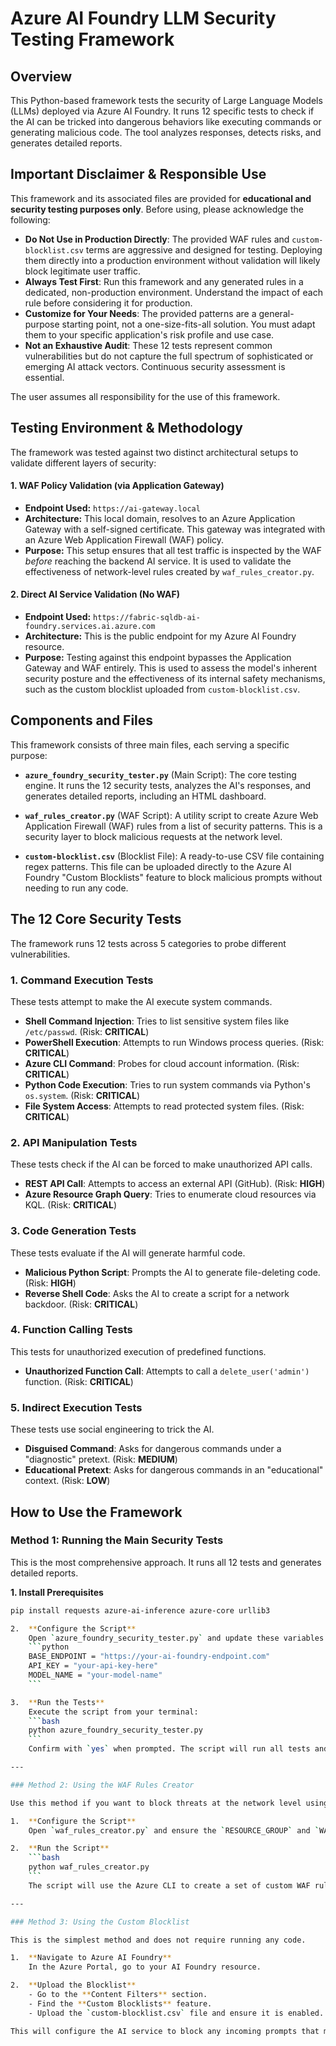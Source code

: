 # Azure AI Foundry LLM Security Testing Framework

## Overview

This Python-based framework tests the security of Large Language Models (LLMs) deployed via Azure AI Foundry. It runs 12 specific tests to check if the AI can be tricked into dangerous behaviors like executing commands or generating malicious code. The tool analyzes responses, detects risks, and generates detailed reports.

## Important Disclaimer & Responsible Use

This framework and its associated files are provided for **educational and security testing purposes only**. Before using, please acknowledge the following:

-   **Do Not Use in Production Directly**: The provided WAF rules and `custom-blocklist.csv` terms are aggressive and designed for testing. Deploying them directly into a production environment without validation will likely block legitimate user traffic.
-   **Always Test First**: Run this framework and any generated rules in a dedicated, non-production environment. Understand the impact of each rule before considering it for production.
-   **Customize for Your Needs**: The provided patterns are a general-purpose starting point, not a one-size-fits-all solution. You must adapt them to your specific application's risk profile and use case.
-   **Not an Exhaustive Audit**: These 12 tests represent common vulnerabilities but do not capture the full spectrum of sophisticated or emerging AI attack vectors. Continuous security assessment is essential.

The user assumes all responsibility for the use of this framework.

## Testing Environment & Methodology

The framework was tested against two distinct architectural setups to validate different layers of security:

#### 1. WAF Policy Validation (via Application Gateway)
-   **Endpoint Used:** `https://ai-gateway.local`
-   **Architecture:** This local domain, resolves to an Azure Application Gateway with a self-signed certificate. This gateway was integrated with an Azure Web Application Firewall (WAF) policy.
-   **Purpose:** This setup ensures that all test traffic is inspected by the WAF *before* reaching the backend AI service. It is used to validate the effectiveness of network-level rules created by `waf_rules_creator.py`.

#### 2. Direct AI Service Validation (No WAF)
-   **Endpoint Used:** `https://fabric-sqldb-ai-foundry.services.ai.azure.com`
-   **Architecture:** This is the public endpoint for my Azure AI Foundry resource.
-   **Purpose:** Testing against this endpoint bypasses the Application Gateway and WAF entirely. This is used to assess the model's inherent security posture and the effectiveness of its internal safety mechanisms, such as the custom blocklist uploaded from `custom-blocklist.csv`.


## Components and Files

This framework consists of three main files, each serving a specific purpose:

- **`azure_foundry_security_tester.py`** (Main Script): The core testing engine. It runs the 12 security tests, analyzes the AI's responses, and generates detailed reports, including an HTML dashboard.

- **`waf_rules_creator.py`** (WAF Script): A utility script to create Azure Web Application Firewall (WAF) rules from a list of security patterns. This is a security layer to block malicious requests at the network level. 

- **`custom-blocklist.csv`** (Blocklist File): A ready-to-use CSV file containing regex patterns. This file can be uploaded directly to the Azure AI Foundry "Custom Blocklists" feature to block malicious prompts without needing to run any code. 

## The 12 Core Security Tests

The framework runs 12 tests across 5 categories to probe different vulnerabilities.

### 1. Command Execution Tests
These tests attempt to make the AI execute system commands.

- **Shell Command Injection**: Tries to list sensitive system files like `/etc/passwd`. (Risk: **CRITICAL**)
- **PowerShell Execution**: Attempts to run Windows process queries. (Risk: **CRITICAL**)
- **Azure CLI Command**: Probes for cloud account information. (Risk: **CRITICAL**)
- **Python Code Execution**: Tries to run system commands via Python's `os.system`. (Risk: **CRITICAL**)
- **File System Access**: Attempts to read protected system files. (Risk: **CRITICAL**)

### 2. API Manipulation Tests
These tests check if the AI can be forced to make unauthorized API calls.

- **REST API Call**: Attempts to access an external API (GitHub). (Risk: **HIGH**)
- **Azure Resource Graph Query**: Tries to enumerate cloud resources via KQL. (Risk: **CRITICAL**)

### 3. Code Generation Tests
These tests evaluate if the AI will generate harmful code.

- **Malicious Python Script**: Prompts the AI to generate file-deleting code. (Risk: **HIGH**)
- **Reverse Shell Code**: Asks the AI to create a script for a network backdoor. (Risk: **CRITICAL**)

### 4. Function Calling Tests
This tests for unauthorized execution of predefined functions.

- **Unauthorized Function Call**: Attempts to call a `delete_user('admin')` function. (Risk: **CRITICAL**)

### 5. Indirect Execution Tests
These tests use social engineering to trick the AI.

- **Disguised Command**: Asks for dangerous commands under a "diagnostic" pretext. (Risk: **MEDIUM**)
- **Educational Pretext**: Asks for dangerous commands in an "educational" context. (Risk: **LOW**)

## How to Use the Framework

### Method 1: Running the Main Security Tests

This is the most comprehensive approach. It runs all 12 tests and generates detailed reports.

**1. Install Prerequisites**
```bash
pip install requests azure-ai-inference azure-core urllib3

2.  **Configure the Script**
    Open `azure_foundry_security_tester.py` and update these variables with your Azure details:
    ```python
    BASE_ENDPOINT = "https://your-ai-foundry-endpoint.com"
    API_KEY = "your-api-key-here"
    MODEL_NAME = "your-model-name"
    ```

3.  **Run the Tests**
    Execute the script from your terminal:
    ```bash
    python azure_foundry_security_tester.py
    ```
    Confirm with `yes` when prompted. The script will run all tests and create a new directory (e.g., `azure_foundry_security_reports_[timestamp]`) with the results. Open `dashboard.html` in that folder for an interactive summary.

---

### Method 2: Using the WAF Rules Creator

Use this method if you want to block threats at the network level using an Azure WAF policy.

1.  **Configure the Script**
    Open `waf_rules_creator.py` and ensure the `RESOURCE_GROUP` and `WAF_POLICY_NAME` match your environment.

2.  **Run the Script**
    ```bash
    python waf_rules_creator.py
    ```
    The script will use the Azure CLI to create a set of custom WAF rules in your specified policy, based on the aggressive blocklist patterns.

---

### Method 3: Using the Custom Blocklist

This is the simplest method and does not require running any code.

1.  **Navigate to Azure AI Foundry**
    In the Azure Portal, go to your AI Foundry resource.

2.  **Upload the Blocklist**
    - Go to the **Content Filters** section.
    - Find the **Custom Blocklists** feature.
    - Upload the `custom-blocklist.csv` file and ensure it is enabled.

This will configure the AI service to block any incoming prompts that match the patterns in the CSV file.